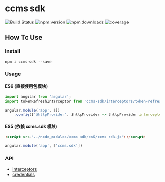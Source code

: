 # ccms sdk

[![Build Status](https://img.shields.io/travis/ShuyunFF2E/ccms-sdk.svg?style=flat-square)](https://travis-ci.org/ShuyunFF2E/ccms-sdk)
[![npm version](https://img.shields.io/npm/v/ccms-sdk.svg?style=flat-square)](https://www.npmjs.com/package/ccms-sdk)
[![npm downloads](https://img.shields.io/npm/dt/ccms-sdk.svg?style=flat-square)](https://www.npmjs.com/package/ccms-sdk)
[![coverage](https://img.shields.io/codecov/c/github/ShuyunFF2E/ccms-sdk.svg?style=flat-square)](https://codecov.io/gh/ShuyunFF2E/ccms-sdk)

## How To Use

### Install

```shell
npm i ccms-sdk --save
```

### Usage

#### ES6 (直接使用包模块)

```js
import angular from 'angular';
import tokenRefreshInterceptor from 'ccms-sdk/interceptors/token-refresh-interceptor';

angular.module('app', [])
	.config(['$httpProvider', $httpProvider => $httpProvider.interceptors.push(() => tokenRefreshInterceptor)])
```

#### ES5 (依赖 ccms.sdk 模块)

```html
<script src="../node_modules/ccms-sdk/es5/ccms-sdk.js"></script>
```

```js
angular.module('app', ['ccms.sdk'])
```

### API
* [interceptors](src/interceptors)
* [credentials](src/credentials)
	
